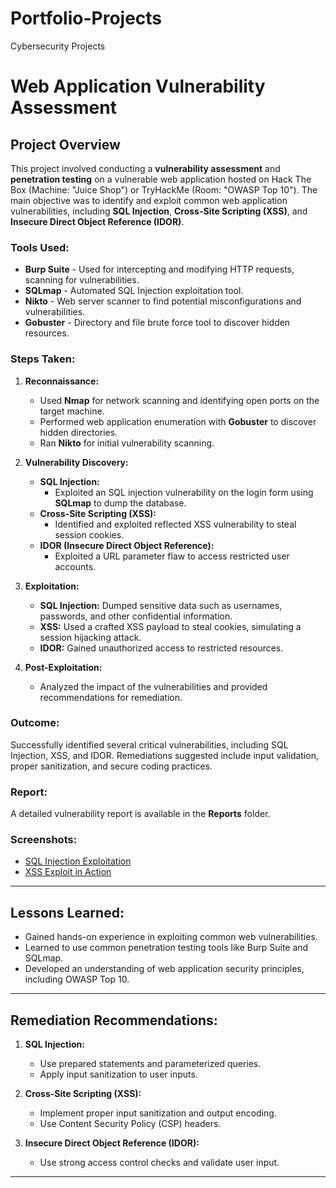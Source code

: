 # Portfolio-Projects
Cybersecurity Projects

# Web Application Vulnerability Assessment

## Project Overview
This project involved conducting a **vulnerability assessment** and **penetration testing** on a vulnerable web application hosted on Hack The Box (Machine: "Juice Shop") or TryHackMe (Room: "OWASP Top 10"). The main objective was to identify and exploit common web application vulnerabilities, including **SQL Injection**, **Cross-Site Scripting (XSS)**, and **Insecure Direct Object Reference (IDOR)**.

### Tools Used:
- **Burp Suite** - Used for intercepting and modifying HTTP requests, scanning for vulnerabilities.
- **SQLmap** - Automated SQL Injection exploitation tool.
- **Nikto** - Web server scanner to find potential misconfigurations and vulnerabilities.
- **Gobuster** - Directory and file brute force tool to discover hidden resources.

### Steps Taken:
1. **Reconnaissance:**
   - Used **Nmap** for network scanning and identifying open ports on the target machine.
   - Performed web application enumeration with **Gobuster** to discover hidden directories.
   - Ran **Nikto** for initial vulnerability scanning.

2. **Vulnerability Discovery:**
   - **SQL Injection:**
     - Exploited an SQL injection vulnerability on the login form using **SQLmap** to dump the database.
   - **Cross-Site Scripting (XSS):**
     - Identified and exploited reflected XSS vulnerability to steal session cookies.
   - **IDOR (Insecure Direct Object Reference):**
     - Exploited a URL parameter flaw to access restricted user accounts.

3. **Exploitation:**
   - **SQL Injection:** Dumped sensitive data such as usernames, passwords, and other confidential information.
   - **XSS:** Used a crafted XSS payload to steal cookies, simulating a session hijacking attack.
   - **IDOR:** Gained unauthorized access to restricted resources.

4. **Post-Exploitation:**
   - Analyzed the impact of the vulnerabilities and provided recommendations for remediation.

### Outcome:
Successfully identified several critical vulnerabilities, including SQL Injection, XSS, and IDOR. Remediations suggested include input validation, proper sanitization, and secure coding practices.

### Report:
A detailed vulnerability report is available in the **Reports** folder.

### Screenshots:
- [SQL Injection Exploitation](./Screenshots/sql_injection.png)
- [XSS Exploit in Action](./Screenshots/xss_attack.png)

---

## Lessons Learned:
- Gained hands-on experience in exploiting common web vulnerabilities.
- Learned to use common penetration testing tools like Burp Suite and SQLmap.
- Developed an understanding of web application security principles, including OWASP Top 10.

---

## Remediation Recommendations:
1. **SQL Injection:**
   - Use prepared statements and parameterized queries.
   - Apply input sanitization to user inputs.

2. **Cross-Site Scripting (XSS):**
   - Implement proper input sanitization and output encoding.
   - Use Content Security Policy (CSP) headers.

3. **Insecure Direct Object Reference (IDOR):**
   - Use strong access control checks and validate user input.

---


